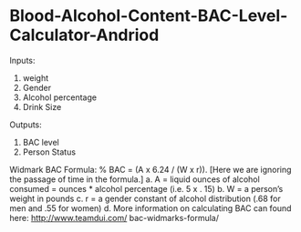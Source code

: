 # Blood-Alcohol-Content-BAC-Level-Calculator-Andriod

Inputs:
1. weight
2. Gender
3. Alcohol percentage
4. Drink Size

Outputs:
1. BAC level
2. Person Status

Widmark BAC Formula: % BAC = (A x 6.24 / (W x r)).
[Here we are ignoring the passage of time in the formula.] 
a. A = liquid ounces of alcohol consumed = ounces * alcohol percentage (i.e. 5 x .
15)
b. W = a person’s weight in pounds
c. r = a gender constant of alcohol distribution (.68 for men and .55 for women)
d. More information on calculating BAC can found here: http://www.teamdui.com/
bac-widmarks-formula/
